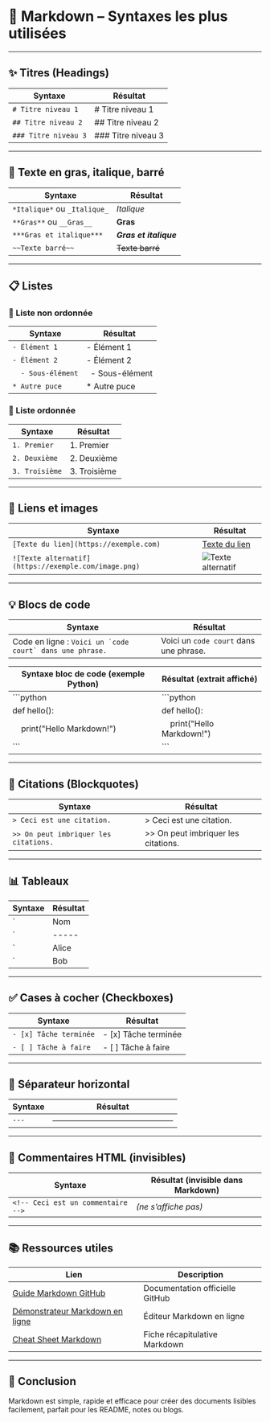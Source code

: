 # 📝 Markdown – Syntaxes les plus utilisées

---

## ✨ Titres (Headings)

| Syntaxe                | Résultat                       |
|------------------------|-------------------------------|
| `# Titre niveau 1`     | # Titre niveau 1              |
| `## Titre niveau 2`    | ## Titre niveau 2             |
| `### Titre niveau 3`   | ### Titre niveau 3            |

---

## 📌 Texte en gras, italique, barré

| Syntaxe                             | Résultat                        |
|-----------------------------------|--------------------------------|
| `*Italique*` ou `_Italique_`       | *Italique*                     |
| `**Gras**` ou `__Gras__`           | **Gras**                      |
| `***Gras et italique***`            | ***Gras et italique***         |
| `~~Texte barré~~`                   | ~~Texte barré~~                |

---

## 📋 Listes

### 🔹 Liste non ordonnée

| Syntaxe                             | Résultat                       |
|-----------------------------------|-------------------------------|
| `- Élément 1`                      | - Élément 1                   |
| `- Élément 2`                      | - Élément 2                   |
| `  - Sous-élément`                 | &nbsp;&nbsp;- Sous-élément    |
| `* Autre puce`                    | * Autre puce                  |

### 🔸 Liste ordonnée

| Syntaxe                             | Résultat                       |
|-----------------------------------|-------------------------------|
| `1. Premier`                      | 1. Premier                    |
| `2. Deuxième`                    | 2. Deuxième                  |
| `3. Troisième`                   | 3. Troisième                 |

---

## 🔗 Liens et images

| Syntaxe                                           | Résultat                                  |
|-------------------------------------------------|------------------------------------------|
| `[Texte du lien](https://exemple.com)`           | [Texte du lien](https://exemple.com)     |
| `![Texte alternatif](https://exemple.com/image.png)` | ![Texte alternatif](https://exemple.com/image.png) |

---

## 💡 Blocs de code

| Syntaxe                           | Résultat                               |
|----------------------------------|---------------------------------------|
| Code en ligne : ``Voici un `code court` dans une phrase.`` | Voici un `code court` dans une phrase. |

| Syntaxe bloc de code (exemple Python)            | Résultat (extrait affiché)               |
|--------------------------------------------------|------------------------------------------|
| ```python                                         | ```python                               |
| def hello():                                      | def hello():                            |
| &nbsp;&nbsp;&nbsp;&nbsp;print("Hello Markdown!")| &nbsp;&nbsp;&nbsp;&nbsp;print("Hello Markdown!") |
| ```                                              | ```                                     |

---

## 📐 Citations (Blockquotes)

| Syntaxe                           | Résultat                                |
|----------------------------------|----------------------------------------|
| `> Ceci est une citation.`        | > Ceci est une citation.                |
| `>> On peut imbriquer les citations.` | >> On peut imbriquer les citations.  |

---

## 📊 Tableaux

| Syntaxe                                       | Résultat                                   |
|----------------------------------------------|-------------------------------------------|
| `| Nom | Âge | Pays |`                        | | Nom | Âge | Pays |                       |
| `|-----|-----|------|`                        | |-----|-----|------|                       |
| `| Alice | 25 | France |`                     | | Alice | 25 | France |                     |
| `| Bob | 30 | Canada |`                       | | Bob | 30 | Canada |                       |

---

## ✅ Cases à cocher (Checkboxes)

| Syntaxe                              | Résultat                             |
|------------------------------------|------------------------------------|
| `- [x] Tâche terminée`              | - [x] Tâche terminée                |
| `- [ ] Tâche à faire`               | - [ ] Tâche à faire                 |

---

## 🧩 Séparateur horizontal

| Syntaxe        | Résultat                   |
|----------------|----------------------------|
| `---`          | ———————————————              |

---

## 💬 Commentaires HTML (invisibles)

| Syntaxe                           | Résultat (invisible dans Markdown) |
|----------------------------------|-----------------------------------|
| `<!-- Ceci est un commentaire -->` | *(ne s’affiche pas)*               |

---

## 📚 Ressources utiles

| Lien                                         | Description                         |
|----------------------------------------------|-----------------------------------|
| [Guide Markdown GitHub](https://guides.github.com/features/mastering-markdown/) | Documentation officielle GitHub   |
| [Démonstrateur Markdown en ligne](https://dillinger.io/) | Éditeur Markdown en ligne          |
| [Cheat Sheet Markdown](https://www.markdownguide.org/cheat-sheet/) | Fiche récapitulative Markdown      |

---

## 🏁 Conclusion

Markdown est simple, rapide et efficace pour créer des documents lisibles facilement, parfait pour les README, notes ou blogs.

